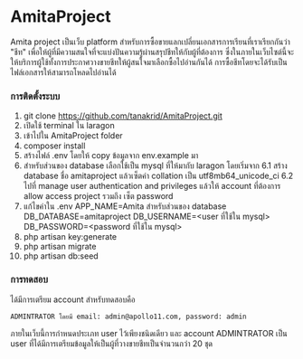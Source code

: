 # AmitaProject
  Amita project เป็นเว็บ platform สำหรับการซื้อขายแลกเปลี่ยนเอกสารการเรียนที่เราเรียกกันว่า "ชีท" เพื่อให้ผู้ที่มีความสนใจที่จะแบ่งปันความรู้ผ่านสรุปชีทให้กับผู้ที่ต้องการ
  ซึ่งในภายในเว็บไซต์นี้จะให้บริการผู้ใช้ทั้งการประกาศวางขายชีทให้ผู้สนใจมาเลือกซื้อไปอ่านกันได้ การซื้อชีทโดยจะได้รับเป็นไฟล์เอกสารให้สามารถโหลดไปอ่านได้
  
  ### การติดตั้งระบบ
  1. git clone https://github.com/tanakrid/AmitaProject.git
  2. เปิดใช้ terminal ใน  laragon
  3. เข้าไปใน AmitaProject folder
  4. composer install
  5. สร้างไฟล์ .env โดยให้ copy ข้อมูลจาก env.example มา
  6. สำหรับส่วนของ database เลือกใช้เป็น mysql ที่ให้มากับ laragon โดยเริ่มจาก
    6.1 สร้าง database ชื่อ amitaproject แล้วเซ็ตค่า collation เป็น utf8mb64_unicode_ci
    6.2 ไปที่ manage user authentication and privileges แล้วให้ account ที่ต้องการ allow access project รวมถึง เซ็ต password
  7. แก้ไขค่าใน .env
     APP_NAME=Amita
     สำหรับส่วนของ database 
     DB_DATABASE=amitaproject
     DB_USERNAME=<user ที่ใช้ใน mysql>
     DB_PASSWORD=<password ที่ใช้ใน mysql>
  8. php artisan key:generate
  9. php artisan migrate
 10. php artisan db:seed
 
  ### การทดสอบ
  ได้มีการเตรียม account สำหรับทดสอบคือ 
  
    ADMINTRATOR โดยมี email: admin@apollo11.com, password: admin
  
  ภายในเว็บนี้การกำหนดประเภท user ไว้เพียงชนิดเดียว และ account ADMINTRATOR เป็น user ที่ได้มีการเตรียมข้อมูลให้เป็นผู้ที่วางขายชีทเป็นจำนวนกว่า 20 ชุด
    
